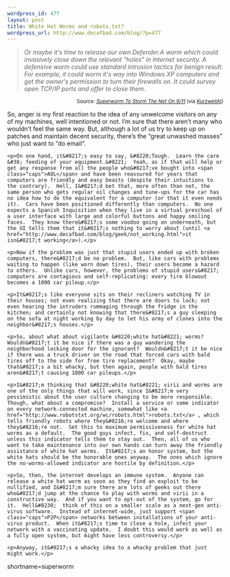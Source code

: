 ```yaml
--- 
wordpress_id: 477
layout: post
title: White Hat Worms and robots.txt?
wordpress_url: http://www.decafbad.com/blog/?p=477
---
```

<blockquote cite="http://www.gulufuture.com/superworm.htm"><i>Or maybe it's time to release our own Defender.A worm which could invasively close down the relevant "holes" in Internet security. A defensive worm could use standard intrusion tactics for benign result. For example, it could worm it's way into Windows XP computers and get the owner's permission to turn their firewalls on. It could survey open TCP/IP ports and offer to close them.</i></blockquote><div class="credit" align="right"><small>Source: <cite><a href="http://www.gulufuture.com/superworm.htm">Superworm To Storm The Net On 9/11</a></cite> (via <a href="http://www.kurzweilai.net/news/news_single.html?id=2398">KurzweilAI</a>)</small></div>	<p>So, anger is my first reaction to the idea of any unwelcome visitors on any of my machines, well intentioned or not.  I&#8217;m sure that there aren&#8217;t many who wouldn&#8217;t feel the same way.  But, although a lot of us try to keep up on patches and maintain decent security, there&#8217;s the &#8220;great unwashed masses&#8221; who just want to &#8220;do email&#8220;.</p>

	<p>On one hand, it&#8217;s easy to say, &#8220;Tough.  Learn the care &#38; feeding of your equipment.&#8221;  Yeah, as if that will help or get any response from all the people who&#8217;ve bought into <span class="caps">AOL</span> and have been reassured for years that computers are friendly and easy beasts (despite their intuitions to the contrary).  Hell, I&#8217;d bet that, more often than not, the same person who gets regular oil changes and tune-ups for the car has no idea how to do the equivalent for a computer (or that it even needs it).  Cars have been positioned differently than computers.  No one expects a Spanish Inquisition when they live in a virtual preschool of a user interface with large and colorful buttons and happy smiling faces.  They know there&#8217;s some voodoo going on underneath, but the UI tells them that it&#8217;s nothing to worry about (until <a href="http://www.decafbad.com/blog/geek/not_working.html">it isn&#8217;t working</a>).</p>

	<p>Now if the problem was just that stupid users ended up with broken computers, there&#8217;d be no problem.  But, like cars with problems waiting to happen (like worn down tires), their users become a hazard to others.  Unlike cars, however, the problems of stupid users&#8217; computers are contagious and self-replicating: every tire blowout becomes a 1000 car pileup.</p>

	<p>It&#8217;s like everyone sits on their recliners watching TV in their houses; not even realizing that there are doors to lock; not even hearing the intruders rummaging through the fridge in the kitchen; and certainly not knowing that there&#8217;s a guy sleeping on the sofa at night working by day to let his army of clones into the neighbor&#8217;s houses.</p>

	<p>So, about what about vigilante &#8220;white hat&#8221; worms?  Wouldn&#8217;t it be nice if there was a guy wandering the neighborhood locking door for the ignorant?  Wouldn&#8217;t it be nice if there was a truck driver on the road that forced cars with bald tires off to the side for free tire replacement?  Okay, maybe that&#8217;s a bit whacky, but then again, people with bald tires aren&#8217;t causing 1000 car pileups.</p>

	<p>I&#8217;m thinking that &#8220;white hat&#8221; virii and worms are one of the only things that will work, since I&#8217;m very pessimistic about the user culture changing to be more responsible.  Though, what about a compromise?  Install a service or some indicator on every network-connected machine, somewhat like <a href="http://www.robotstxt.org/wc/robots.html">robots.txt</a> , which tells friendly robots where they&#8216;re welcome and where they&#8216;re not.  Set this to maximum permissiveness for white hat worms as a default.  The good guys infect, fix, and self-destruct unless this indicator tells them to stay out.  Then, all of us who want to take maintenance into our own hands can turn away the friendly assistance of white hat worms.  It&#8217;s an honor system, but the white hats should be the honorable ones anyway.  The ones which ignore the no-worms-allowed indicator are hostile by definition.</p>

	<p>So, then, the internet develops an immune system.  Anyone can release a white hat worm as soon as they find an exploit to be nullified, and I&#8217;m sure there are lots of geeks out there who&#8217;d jump at the chance to play with worms and virii in a constructive way.  And if you want to opt-out of the system, go for it.  Hell&#8230;  think of this on a smaller scale as a next-gen anti-virus software.  Instead of internet-wide, just support <span class="caps">P2P</span> networks between installations of your anti-virus product.  When it&#8217;s time to close a hole, infect your network with a vaccinating update.  I doubt this would work as well as a fully open system, but might have less controversy.</p>

	<p>Anyway, it&#8217;s a whacky idea to a whacky problem that just might work.</p>
<!--more-->
shortname=superworm
